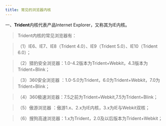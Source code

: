 ```yaml
---
title: 常见的浏览器内核
---
```


一、**Trident**内核代表产品Internet Explorer，又称其为IE内核。

>Trident内核的常见浏览器有：

>（1）IE6、IE7、IE8（Trident 4.0）、IE9（Trident 5.0）、IE10（Trident 6.0）；

>（2）猎豹安全浏览器：1.0-4.2版本为Trident+Webkit，4.3版本为Trident+Blink；

>（3）360安全浏览器 ：1.0-5.0为Trident，6.0为Trident+Webkit，7.0为Trident+Blink；

>（4）360极速浏览器：7.5之前为Trident+Webkit,7.5为Trident+Blink；

>（5）傲游浏览器 ：傲游1.x、2.x为IE内核，3.x为IE与Webkit双核；

>（6）搜狗高速浏览器：1.x为Trident，2.0及以后版本为Trident+Webkit；
